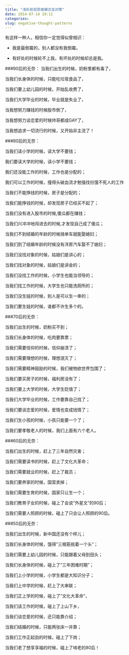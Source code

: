 ```yaml
---
title: "浅析悲观思维模式及对策"
date: 2014-07-14 19:11
categories: 
slug: negative-thought-patterns
---
```


有这样一种人，相信你一定觉得似曾相识：

* 我是最倒霉的，别人都没有我倒霉。

* 有好处的时候轮不上我，有坏处的时候却总是我。


###90后的无奈：
当我们出生的时候，奶粉里都有毒了，

当我们长身体的时候，只能吃垃圾食品了，

当我们要上幼儿园的时候，开始乱收费了，

当我们大学毕业的时候，毕业就是失业了，

当我想努力赚钱的时候股市倒了，

当我想努力谈恋爱的时候帅哥都成GAY了，

当我想追求一切流行的时候，又开始非主流了！


###80后的无奈：

当我们读小学的时候，读大学不要钱；

我们要读大学的时候，读小学不要钱；

我们还没能工作的时候，工作也是分配的；

我们可以工作的时候，撞得头破血流才勉强找份饿不死人的工作

当我们不能挣钱的时候，房子是分配的；

当我们能挣钱的时候，却发现房子已经买不起了；

当我们没有进入股市的时候,傻瓜都在赚钱；

当我们兴冲冲地闯进去的时候,才发现自己成了傻瓜；

当我们不到结婚的年龄的时候骑单车就能娶媳妇；

当我们到了结婚年龄的时候没有洋房汽车娶不了媳妇；

当我们没找对象的时候，姑娘们是讲心的；

当我们找对象的时候，姑娘们是讲金的；

当我们没找工作的时候，小学生也能当领导的；

当我们找工作的时候，大学生也只能洗厕所的；

当我们没生娃的时候，别人是可以生一串的；

当我们要生娃的时候，谁都不许生多个的。


###70后的无奈：


当我们出生的时候，奶粉买不到；

当我们长身体的时候，吃肉要靠票；

当我们需要信仰的时候，信仰崩溃了；

当我们需要理想的时候，理想泯灭了；

当我们需要精神鼓励的时候，我们被物欲世界包围了；

当我们要买房子的时候，福利房没有了；

当我们要上大学的时候，大学生贬值了；

当我们大学毕业的时候，工作要靠自己找了；

当我们要谈恋爱的时候，爱情也变成钱情了；

当我们生小孩的时候，小孩只能要一个了；

当我们要孝敬老人的时候，我们上面有六个老人。


###60后的无奈：

当我们出生的时候，赶上了三年自然灾害；

当我们需要读书的时候，赶上了文化大革命；

当我们需要就业的时候，赶上了裁员；

当我们要养家的时候，国营卖掉；

当我们需要生育的时候，国家只让生一个；

当我们教育子女的时候，碰上了会说”外星文”的90后；

当我们需要人照顾的时候，碰上了只会让人照顾的90后。


###50后的无奈：

当我们出生的时候，新中国还没有个样儿；

当我们长身体的时候，饿得”三根筋挑着一个头”；

当我们需要上幼儿园的时候，只能跟着父母到田头；

当我们长身体的时候，碰上了”三年困难时期”；

当我们上小学的时候，小学生都是大知识分子；

当我们上中学的时候，赶上了大串联；

当我们正上学的时候，碰上了”文化大革命”，

当我们该工作的时候，碰上了上山下乡，

当我们谈恋爱的时候，还只能靠介绍；

当我们结婚的时候，只能两张床一并靠；

当我们工作正起劲的时候，碰上了下岗；

当我们老了想享享福的时候，碰上了啃老的80后！
